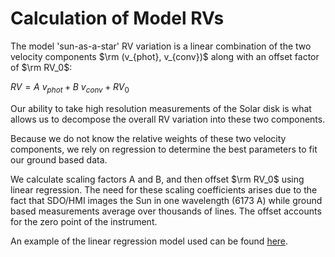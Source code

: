 # Calculation of Model RVs

The model 'sun-as-a-star' RV variation is a linear combination of the two velocity 
components $\rm (v_{phot}, v_{conv})$ along with an offset factor of $\rm RV_0$: 

$RV = A \ v_{phot} + B \ v_{conv} + RV_0$

Our ability to take high resolution measurements of the Solar disk is what 
allows us to decompose the overall RV variation into these two components. 

Because we do not know the relative weights of these two velocity components, we
rely on regression to determine the best parameters to fit our ground based data.

We calculate scaling factors A and B, and then offset $\rm RV_0$ using linear regression. The need for these scaling
coefficients arises due to the fact that SDO/HMI images the Sun in one wavelength (6173 A)
while ground based measurements average over thousands of lines. The offset accounts for the zero 
point of the instrument.  

An example of the linear regression model used can be found [here](../examples/docs_rv_calcs/).
